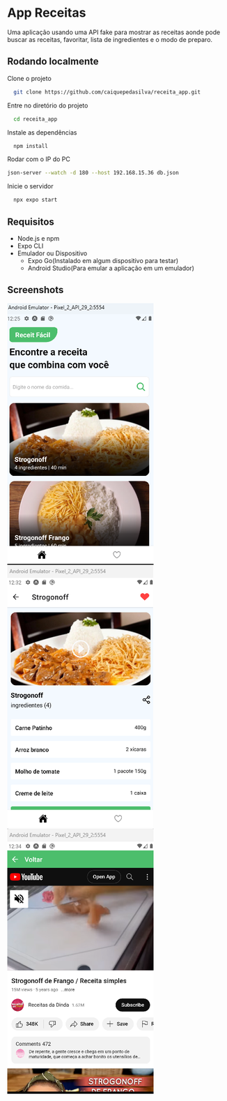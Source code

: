 
# App Receitas

Uma aplicação usando uma API fake para mostrar as receitas aonde pode buscar as receitas, favoritar, lista de ingredientes e o modo de preparo.


## Rodando localmente

Clone o projeto

```bash
  git clone https://github.com/caiquepedasilva/receita_app.git
```

Entre no diretório do projeto

```bash
  cd receita_app
```

Instale as dependências

```bash
  npm install
```

Rodar com o IP do PC
```bash
json-server --watch -d 180 --host 192.168.15.36 db.json
```

Inicie o servidor

```bash
  npx expo start
```


## Requisitos

- Node.js e npm
- Expo CLI
- Emulador ou Dispositivo
    - Expo Go(Instalado em algum dispositivo para testar)
    - Android Studio(Para emular a aplicação em um emulador)


## Screenshots

![App Screenshot](https://github.com/caiquepedasilva/receita_app/blob/main/assets/Tela%20principal.png)
![App Screenshot](https://github.com/caiquepedasilva/receita_app/blob/main/assets/Detalhe%20receita.png)
![App Screenshot](https://github.com/caiquepedasilva/receita_app/blob/main/assets/modo%20de%20preparo%20video.png)

